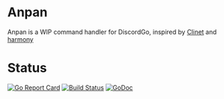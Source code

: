 # Anpan
Anpan is a WIP command handler for DiscordGo, inspired by [Clinet](https://github.com/JoshuaDoes/clinet) and [harmony](https://github.com/superwhiskers/harmony)

# Status
[![Go Report Card](https://goreportcard.com/badge/github.com/MikeModder/anpan)](https://goreportcard.com/report/github.com/MikeModder/anpan)
[![Build Status](https://travis-ci.org/MikeModder/anpan.svg?branch=master)](https://travis-ci.org/MikeModder/anpan)
[![GoDoc](https://godoc.org/github.com/MikeModder/anpan?status.svg)](https://godoc.org/github.com/MikeModder/anpan)
